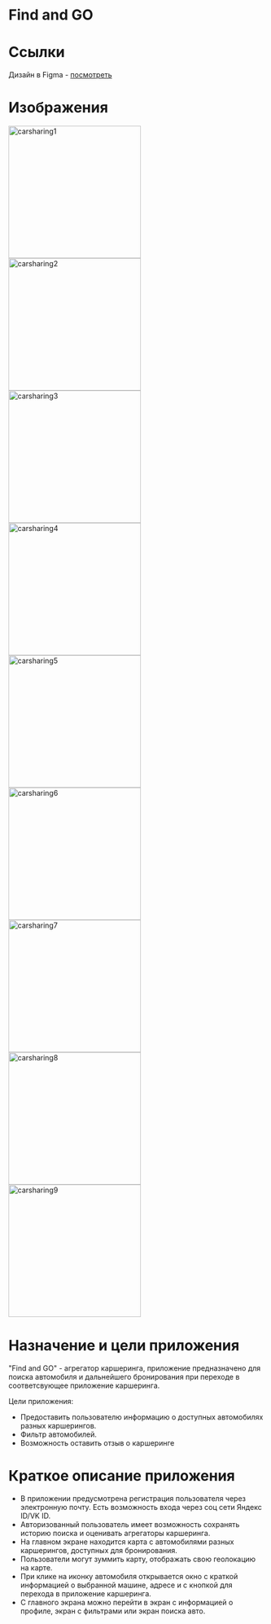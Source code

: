 # Find and GO

# Ссылки

Дизайн в Figma - [посмотреть](https://www.figma.com/file/ubkBwKt1JpNrIhYzWHJdNv/Агрегатор-каршеринга?type=design&node-id=730-9413&mode=design&t=TM5epAcWfBOYRtnw-0)

# Изображения
<img width="260" alt="carsharing1" src="https://github.com/Mobile-App-Carsharing-Aggregator/ios-rep/assets/110411999/809a3896-e0e3-42f6-8e3b-bb968f66d005">  
<img width="260" alt="carsharing2" src="https://github.com/Mobile-App-Carsharing-Aggregator/ios-rep/assets/110411999/ffa83a4a-91d6-4ae5-929e-276f48dfe50e">
<img width="260" alt="carsharing3" src="https://github.com/Mobile-App-Carsharing-Aggregator/ios-rep/blob/main/carsharing3.png">
<img width="260" alt="carsharing4" src="https://github.com/Mobile-App-Carsharing-Aggregator/ios-rep/blob/main/carsharing4.png">
<img width="260" alt="carsharing5" src="https://github.com/Mobile-App-Carsharing-Aggregator/ios-rep/blob/main/carsharing5.png">
<img width="260" alt="carsharing6" src="https://github.com/Mobile-App-Carsharing-Aggregator/ios-rep/blob/main/carsharing6.png">
<img width="260" alt="carsharing7" src="https://github.com/Mobile-App-Carsharing-Aggregator/ios-rep/blob/main/carsharing7.png">
<img width="260" alt="carsharing8" src="https://github.com/Mobile-App-Carsharing-Aggregator/ios-rep/blob/main/carsharing8.png">
<img width="260" alt="carsharing9" src="https://github.com/Mobile-App-Carsharing-Aggregator/ios-rep/blob/main/carsharing9.png">

# Назначение и цели приложения

"Find and GO" - агрегатор каршеринга, приложение предназначено для поиска автомобиля и дальнейшего бронирования при переходе в соответсвующее приложение каршеринга.

Цели приложения:

- Предоставить пользователю информацию о доступных автомобилях разных каршерингов.
- Фильтр автомобилей.
- Возможность оставить отзыв о каршеринге

# Краткое описание приложения

- В приложении предусмотрена регистрация пользователя через электронную почту. Есть возможность входа через соц сети Яндекс ID/VK ID.
- Авторизованный пользователь имеет возможность сохранять историю поиска и оценивать агрегаторы каршеринга.
- На главном экране находится карта с автомобилями разных каршерингов, доступных для бронирования.
- Пользователи могут зуммить карту, отображать свою геолокацию на карте.
- При клике на иконку автомобиля открывается окно с краткой информацией о выбранной машине, адресе и с кнопкой для перехода в приложение каршеринга.
- С главного экрана можно перейти в экран с информацией о профиле, экран с фильтрами или экран поиска авто.
